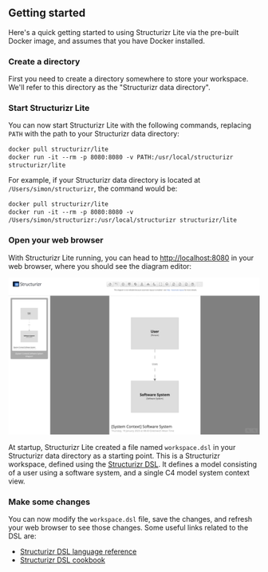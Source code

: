 ## Getting started

Here's a quick getting started to using Structurizr Lite via the pre-built Docker image,
and assumes that you have Docker installed.

### Create a directory

First you need to create a directory somewhere to store your workspace.
We'll refer to this directory as the "Structurizr data directory".

### Start Structurizr Lite

You can now start Structurizr Lite with the following commands, replacing `PATH` with the path to your Structurizr data directory:

```
docker pull structurizr/lite
docker run -it --rm -p 8080:8080 -v PATH:/usr/local/structurizr structurizr/lite
```

For example, if your Structurizr data directory is located at `/Users/simon/structurizr`, the command would be:

```
docker pull structurizr/lite
docker run -it --rm -p 8080:8080 -v /Users/simon/structurizr:/usr/local/structurizr structurizr/lite
```

### Open your web browser

With Structurizr Lite running, you can head to [http://localhost:8080](http://localhost:8080) in your web browser, where
you should see the diagram editor:

![Getting started with Structurizr Lite](images/getting-started.png)

At startup, Structurizr Lite created a file named `workspace.dsl` in your Structurizr data directory as a starting point.
This is a Structurizr workspace, defined using the [Structurizr DSL](https://github.com/structurizr/dsl).
It defines a model consisting of a user using a software system, and a single C4 model system context view.

### Make some changes

You can now modify the `workspace.dsl` file, save the changes, and refresh your web browser to see those changes.
Some useful links related to the DSL are:

- [Structurizr DSL language reference](https://github.com/structurizr/dsl/blob/master/docs/language-reference.md)
- [Structurizr DSL cookbook](https://github.com/structurizr/dsl/tree/master/docs/cookbook)
